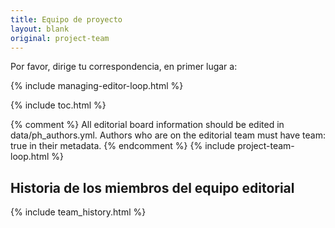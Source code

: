 ```yaml
---
title: Equipo de proyecto
layout: blank
original: project-team
---
```


Por favor, dirige tu correspondencia, en primer lugar a:

{% include managing-editor-loop.html %}

{% include toc.html %}

{% comment %}
All editorial board information should be edited in data/ph_authors.yml. Authors who are on the editorial team must have team: true in their metadata.
{% endcomment %}
{% include project-team-loop.html %}

## Historia de los miembros del equipo editorial

{% include team_history.html %}
